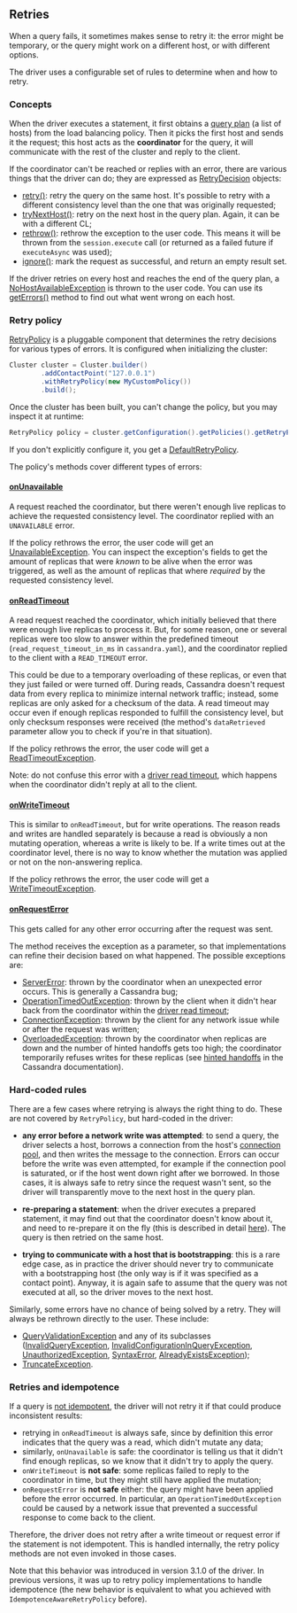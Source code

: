 <!--
Licensed to the Apache Software Foundation (ASF) under one
or more contributor license agreements.  See the NOTICE file
distributed with this work for additional information
regarding copyright ownership.  The ASF licenses this file
to you under the Apache License, Version 2.0 (the
"License"); you may not use this file except in compliance
with the License.  You may obtain a copy of the License at

  http://www.apache.org/licenses/LICENSE-2.0

Unless required by applicable law or agreed to in writing,
software distributed under the License is distributed on an
"AS IS" BASIS, WITHOUT WARRANTIES OR CONDITIONS OF ANY
KIND, either express or implied.  See the License for the
specific language governing permissions and limitations
under the License.
-->

## Retries

When a query fails, it sometimes makes sense to retry it: the error might be temporary, or the query might work on a
different host, or with different options.

The driver uses a configurable set of rules to determine when and how to retry.

### Concepts

When the driver executes a statement, it first obtains a [query plan] \(a list of hosts) from the load balancing policy.
Then it picks the first host and sends it the request; this host acts as the **coordinator** for the query, it will
communicate with the rest of the cluster and reply to the client.

If the coordinator can't be reached or replies with an error, there are various things that the driver can do; they are
expressed as [RetryDecision] objects:

* [retry()]: retry the query on the same host. It's possible to retry with a different consistency level than the one
  that was originally requested;
* [tryNextHost()]: retry on the next host in the query plan. Again, it can be with a different CL;
* [rethrow()]: rethrow the exception to the user code. This means it will be thrown from the `session.execute` call (or
  returned as a failed future if `executeAsync` was used);
* [ignore()]: mark the request as successful, and return an empty result set.

If the driver retries on every host and reaches the end of the query plan, a [NoHostAvailableException] is thrown to the
user code. You can use its [getErrors()] method to find out what went wrong on each host.


### Retry policy

[RetryPolicy] is a pluggable component that determines the retry decisions for various types of errors. It is configured
when initializing the cluster:

```java
Cluster cluster = Cluster.builder()
        .addContactPoint("127.0.0.1")
        .withRetryPolicy(new MyCustomPolicy())
        .build();
```

Once the cluster has been built, you can't change the policy, but you may inspect it at runtime:

```java
RetryPolicy policy = cluster.getConfiguration().getPolicies().getRetryPolicy();
```

If you don't explicitly configure it, you get a [DefaultRetryPolicy].

The policy's methods cover different types of errors:

#### [onUnavailable]

A request reached the coordinator, but there weren't enough live replicas to achieve the requested consistency level.
The coordinator replied with an `UNAVAILABLE` error.

If the policy rethrows the error, the user code will get an [UnavailableException]. You can inspect the exception's
fields to get the amount of replicas that were *known* to be alive when the error was triggered, as well as the amount
of replicas that where *required* by the requested consistency level.

#### [onReadTimeout]

A read request reached the coordinator, which initially believed that there were enough live replicas to process it.
But, for some reason, one or several replicas were too slow to answer within the predefined timeout
(`read_request_timeout_in_ms` in `cassandra.yaml`), and the coordinator replied to the client with a `READ_TIMEOUT`
error.

This could be due to a temporary overloading of these replicas, or even
that they just failed or were turned off. During reads, Cassandra doesn't request data from every replica to minimize
internal network traffic; instead, some replicas are only asked for a checksum of the data. A read timeout may occur
even if enough replicas responded to fulfill the consistency level, but only checksum responses were received (the
method's `dataRetrieved` parameter allow you to check if you're in that situation).

If the policy rethrows the error, the user code will get a [ReadTimeoutException].

Note: do not confuse this error with a [driver read timeout], which happens when the coordinator didn't reply at all to
the client.

#### [onWriteTimeout]

This is similar to `onReadTimeout`, but for write operations. The reason reads and writes are handled separately is
because a read is obviously a non mutating operation, whereas a write is likely to be. If a write times out at the
coordinator level, there is no way to know whether the mutation was applied or not on the non-answering replica.

If the policy rethrows the error, the user code will get a [WriteTimeoutException].

#### [onRequestError]

This gets called for any other error occurring after the request was sent.

The method receives the exception as a parameter, so that implementations can refine their decision based on what
happened. The possible exceptions are:

* [ServerError]: thrown by the coordinator when an unexpected error occurs. This is generally a Cassandra bug;
* [OperationTimedOutException]: thrown by the client when it didn't hear back from the coordinator within the
  [driver read timeout];
* [ConnectionException]: thrown by the client for any network issue while or after the request was written;
* [OverloadedException]: thrown by the coordinator when replicas are down and the number of hinted handoffs gets too
  high; the coordinator temporarily refuses writes for these replicas (see [hinted handoffs] in the Cassandra
  documentation).

### Hard-coded rules

There are a few cases where retrying is always the right thing to do. These are not covered by `RetryPolicy`, but
hard-coded in the driver:

* **any error before a network write was attempted**: to send a query, the driver selects a host, borrows a connection
  from the host's [connection pool], and then writes the message to the connection.
  Errors can occur before the write was even attempted, for example if the connection pool is saturated, or if the
  host went down right after we borrowed. In those cases, it is always safe to retry since the request wasn't sent, so
  the driver will transparently move to the next host in the query plan.

* **re-preparing a statement**: when the driver executes a prepared statement, it may find out that the coordinator
  doesn't know about it, and need to re-prepare it on the fly (this is described in detail [here][prepared]). The query
  is then retried on the same host.

* **trying to communicate with a host that is bootstrapping**: this is a rare edge case, as in practice the driver
  should never try to communicate with a bootstrapping host (the only way is if it was specified as a contact point).
  Anyway, it is again safe to assume that the query was not executed at all, so the driver moves to the next host.

Similarly, some errors have no chance of being solved by a retry. They will always be rethrown directly to the user.
These include:

* [QueryValidationException] and any of its subclasses ([InvalidQueryException], [InvalidConfigurationInQueryException],
  [UnauthorizedException], [SyntaxError], [AlreadyExistsException]);
* [TruncateException].


### Retries and idempotence

If a query is [not idempotent][idempotence], the driver will not retry it if that could produce inconsistent results:

* retrying in `onReadTimeout` is always safe, since by definition this error indicates that the query was a read, which
  didn't mutate any data;
* similarly, `onUnavailable` is safe: the coordinator is telling us that it didn't find enough replicas, so we know that
  it didn't try to apply the query.
* `onWriteTimeout` is **not safe**: some replicas failed to reply to the coordinator in time, but they might still have
  applied the mutation;
* `onRequestError` is **not safe** either: the query might have been applied before the error occurred. In particular,
  an `OperationTimedOutException` could be caused by a network issue that prevented a successful response to come back
  to the client.

Therefore, the driver does not retry after a write timeout or request error if the statement is not idempotent. This is
handled internally, the retry policy methods are not even invoked in those cases.

Note that this behavior was introduced in version 3.1.0 of the driver. In previous versions, it was up to retry policy
implementations to handle idempotence (the new behavior is equivalent to what you achieved with
`IdempotenceAwareRetryPolicy` before).


[RetryDecision]:                        https://docs.datastax.com/en/drivers/java/3.10/com/datastax/driver/core/policies/RetryPolicy.RetryDecision.html
[retry()]:                              https://docs.datastax.com/en/drivers/java/3.10/com/datastax/driver/core/policies/RetryPolicy.RetryDecision.html#retry-com.datastax.driver.core.ConsistencyLevel-
[tryNextHost()]:                        https://docs.datastax.com/en/drivers/java/3.10/com/datastax/driver/core/policies/RetryPolicy.RetryDecision.html#tryNextHost-com.datastax.driver.core.ConsistencyLevel-
[rethrow()]:                            https://docs.datastax.com/en/drivers/java/3.10/com/datastax/driver/core/policies/RetryPolicy.RetryDecision.html#rethrow--
[ignore()]:                             https://docs.datastax.com/en/drivers/java/3.10/com/datastax/driver/core/policies/RetryPolicy.RetryDecision.html#ignore--
[NoHostAvailableException]:             https://docs.datastax.com/en/drivers/java/3.10/com/datastax/driver/core/exceptions/NoHostAvailableException.html
[getErrors()]:                          https://docs.datastax.com/en/drivers/java/3.10/com/datastax/driver/core/exceptions/NoHostAvailableException.html#getErrors--
[RetryPolicy]:                          https://docs.datastax.com/en/drivers/java/3.10/com/datastax/driver/core/policies/RetryPolicy.html
[DefaultRetryPolicy]:                   https://docs.datastax.com/en/drivers/java/3.10/com/datastax/driver/core/policies/DefaultRetryPolicy.html
[onReadTimeout]:                        https://docs.datastax.com/en/drivers/java/3.10/com/datastax/driver/core/policies/DefaultRetryPolicy.html#onReadTimeout-com.datastax.driver.core.Statement-com.datastax.driver.core.ConsistencyLevel-int-int-boolean-int-
[onWriteTimeout]:                       https://docs.datastax.com/en/drivers/java/3.10/com/datastax/driver/core/policies/DefaultRetryPolicy.html#onWriteTimeout-com.datastax.driver.core.Statement-com.datastax.driver.core.ConsistencyLevel-com.datastax.driver.core.WriteType-int-int-int-
[onUnavailable]:                        https://docs.datastax.com/en/drivers/java/3.10/com/datastax/driver/core/policies/DefaultRetryPolicy.html#onUnavailable-com.datastax.driver.core.Statement-com.datastax.driver.core.ConsistencyLevel-int-int-int-
[onRequestError]:                       https://docs.datastax.com/en/drivers/java/3.10/com/datastax/driver/core/policies/DefaultRetryPolicy.html#onRequestError-com.datastax.driver.core.Statement-com.datastax.driver.core.ConsistencyLevel-com.datastax.driver.core.exceptions.DriverException-int-
[UnavailableException]:                 https://docs.datastax.com/en/drivers/java/3.10/com/datastax/driver/core/exceptions/UnavailableException.html
[ReadTimeoutException]:                 https://docs.datastax.com/en/drivers/java/3.10/com/datastax/driver/core/exceptions/ReadTimeoutException.html
[WriteTimeoutException]:                https://docs.datastax.com/en/drivers/java/3.10/com/datastax/driver/core/exceptions/WriteTimeoutException.html
[OverloadedException]:                  https://docs.datastax.com/en/drivers/java/3.10/com/datastax/driver/core/exceptions/OverloadedException.html
[ServerError]:                          https://docs.datastax.com/en/drivers/java/3.10/com/datastax/driver/core/exceptions/ServerError.html
[OperationTimedOutException]:           https://docs.datastax.com/en/drivers/java/3.10/com/datastax/driver/core/exceptions/OperationTimedOutException.html
[ConnectionException]:                  https://docs.datastax.com/en/drivers/java/3.10/com/datastax/driver/core/exceptions/ConnectionException.html
[QueryValidationException]:             https://docs.datastax.com/en/drivers/java/3.10/com/datastax/driver/core/exceptions/QueryValidationException.html
[InvalidQueryException]:                https://docs.datastax.com/en/drivers/java/3.10/com/datastax/driver/core/exceptions/InvalidQueryException.html
[InvalidConfigurationInQueryException]: https://docs.datastax.com/en/drivers/java/3.10/com/datastax/driver/core/exceptions/InvalidConfigurationInQueryException.html
[UnauthorizedException]:                https://docs.datastax.com/en/drivers/java/3.10/com/datastax/driver/core/exceptions/UnauthorizedException.html
[SyntaxError]:                          https://docs.datastax.com/en/drivers/java/3.10/com/datastax/driver/core/exceptions/SyntaxError.html
[AlreadyExistsException]:               https://docs.datastax.com/en/drivers/java/3.10/com/datastax/driver/core/exceptions/AlreadyExistsException.html
[TruncateException]:                    https://docs.datastax.com/en/drivers/java/3.10/com/datastax/driver/core/exceptions/TruncateException.html

[query plan]: ../load_balancing/#query-plan
[connection pool]: ../pooling/
[prepared]: ../statements/prepared/#preparing-on-multiple-nodes
[driver read timeout]: ../socket_options/#driver-read-timeout
[hinted handoffs]: https://docs.datastax.com/en/cassandra/2.1/cassandra/dml/dml_about_hh_c.html?scroll=concept_ds_ifg_jqx_zj__performance
[idempotence]: ../idempotence/
